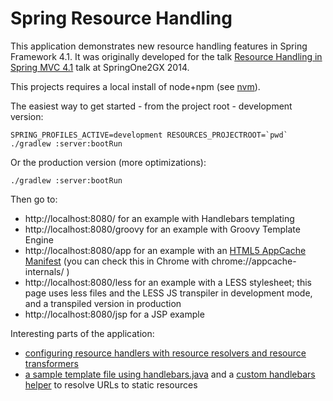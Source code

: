 Spring Resource Handling
========================

This application demonstrates new resource handling features in Spring Framework 4.1.
It was originally developed for the talk [Resource Handling in Spring MVC 4.1](https://2014.event.springone2gx.com/schedule/sessions/resource_handling_in_spring_mvc_4_1.html) talk at SpringOne2GX 2014.


This projects requires a local install of node+npm (see [nvm](https://github.com/creationix/nvm)).

The easiest way to get started - from the project root - development version:

    SPRING_PROFILES_ACTIVE=development RESOURCES_PROJECTROOT=`pwd` ./gradlew :server:bootRun
     
Or the production version (more optimizations):

    ./gradlew :server:bootRun
    
Then go to:

* http://localhost:8080/ for an example with Handlebars templating
* http://localhost:8080/groovy for an example with Groovy Template Engine
* http://localhost:8080/app for an example with an [HTML5 AppCache Manifest](http://www.html5rocks.com/en/tutorials/appcache/beginner/) 
(you can check this in Chrome with chrome://appcache-internals/ )
* http://localhost:8080/less for an example with a LESS stylesheet; this page uses less files and the LESS JS transpiler
in development mode, and a transpiled version in production
* http://localhost:8080/jsp for a JSP example

Interesting parts of the application:

* [configuring resource handlers with resource resolvers and resource transformers](https://github.com/bclozel/spring-resource-handling/blob/master/server/src/main/java/org/springframework/samples/resources/WebConfig.java#L96-L117)
* [a sample template file using handlebars.java](https://github.com/bclozel/spring-resource-handling/blob/master/server/src/main/resources/handlebars/index.hbs)
and a [custom handlebars helper](https://github.com/bclozel/spring-resource-handling/blob/master/server/src/main/java/org/springframework/samples/resources/handlebars/ResourceUrlHelper.java) to resolve URLs to static resources
